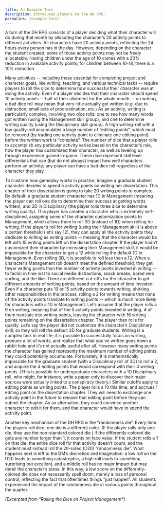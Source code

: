 ```yaml
---
title: An Example Turn
description: Introduces players to the DH RPG.
permalink: /example-turn/
---
```


A turn of the DH RPG consists of a player deciding what their character will do during that month by allocating the character’s 20 activity points to different activities. All characters have 20 activity points, reflecting the 24 hours every person has in the day. However, depending on the character the student created, some of those activity points may not be freely allocatable. Having children under the age of 10 comes with a 20% reduction in available activity points; for children between 10-18, there is a 10% reduction.

Many activities -- including those essential for completing project and character goals, like writing, teaching, and various technical tasks -- require players to roll the dice to determine how successful their character was at doing the activity. Even if a player decides that their character should spend 10 activity points -- half of their allotment for the whole month -- on writing, a bad dice roll may mean that very little actually got written (e.g. due to distraction, small acts of procrastination, etc.) As an activity, writing is particularly complex, involving two dice rolls: one to see how many words got written (using the Management skill group), and one to determine writing quality (using the Disciplinary skill group). A high writing-roll with a low quality-roll accumulates a large number of “editing points”, which must be removed (by trading one activity point to eliminate one editing point) before the written work is “complete”. The number of dice that a player rolls to accomplish any particular activity varies based on the character’s role, how the player has customized their character, as well as leveling up through experience gained in-game. These dice represent skill level differentials that can (but do not always) impact how well characters perform an activity; any player can have a bad dice roll regardless of the character they play.

To illustrate how gameplay works in practice, imagine a graduate student character decides to spend 5 activity points on writing her dissertation. This chapter of their dissertation is going to take 20 writing points to complete. By default, a graduate student character has 1D in Management (meaning the player can roll one die to determine their success at getting words written), and 3D in Disciplinary (the player rolls three dice to determine writing quality). This player has created a character who is extremely self-disciplined, assigning some of the character customization points to Management, which allows them to roll 3D (instead of 1D) when rolling for writing. If the player’s roll for writing (using their Management skill) is above a certain threshold (let’s say 12), they can apply all the activity points they dedicate to writing as writing points -- meaning that the character would be left with 15 writing points left on the dissertation chapter. If the player hadn’t customized their character by increasing their Management skill, it would be impossible for the character to get a 12 while rolling the default 1D in Management. Even rolling 3D, it is possible to roll less than a 12. When a character’s Management roll doesn’t meet the defined threshold, they get fewer writing points than the number of activity points invested in writing -- to factor in time lost to social media distractions, snack breaks, bored web surfing, and the like. There are different cut-offs for the character to get different amounts of writing points, based on the amount of time invested. Even if a character puts 10 or 15 activity points towards writing, shirking other responsibilities in the process, rolling a 2 for writing means that none of the activity points translate to writing points -- which is much more likely for characters with a 1D in Management. Let’s assume that the player rolls a 9 on writing, meaning that of the 5 activity points invested in writing, 4 of them translate into writing points, leaving the character with 16 writing points remaining on the dissertation chapter. The player then rolls for quality. Let’s say the player did not customize the character’s Disciplinary skill, so they will roll the default 3D for graduate students. Writing is a complex task in real life; it is possible to successfully focus on writing, produce a lot of words, and realize that what you’ve written goes down a rabbit hole and it’s not actually useful after all. However many writing points the character has gained represents the maximum number of editing points they could potentially accumulate. Fortunately, it is mathematically impossible for the graduate student (with a Disciplinary roll of 3D) to roll a 2, and acquire the 4 editing points that would correspond with their 4 writing points. (This is possible for undergraduate characters with a 1D Disciplinary roll, who might, for instance, write a paper only to discover their major sources were actually linked to a conspiracy theory.) Similar cutoffs apply to editing points as writing points. The player rolls a 10 this time, and accrues 1 editing point on the dissertation chapter. They will need to exchange one activity point in the future to remove that editing point before they can submit the chapter. As an alternative, they could convince another character to edit it for them, and that character would have to spend the activity point.

Another key mechanism of the DH RPG is the “randomness die”. Every time the players roll dice, one die is a different color. (If the player rolls only one die, they use the non-standard colored die.) If the differently-colored die gets any number larger than 1, it counts on face value. If the student rolls a 1 on that die, the entire dice roll for that activity doesn’t count, and the student must instead roll the 20-sided (D20) “randomness die”. What happens next is left to the DM’s discretion and imagination: a low roll on the D20 leads to something catastrophic, a high roll leads to something surprising but excellent, and a middle roll has no major impact but may derail the character’s plans. In this way, a low score on the differently-colored die does not necessarily spell doom, merely a loss of personal control, reflecting the fact that oftentimes things “just happen”. All students experienced the impact of the randomness die at various points throughout the quarter.

*(Excerpted from "Rolling the Dice on Project Management")*